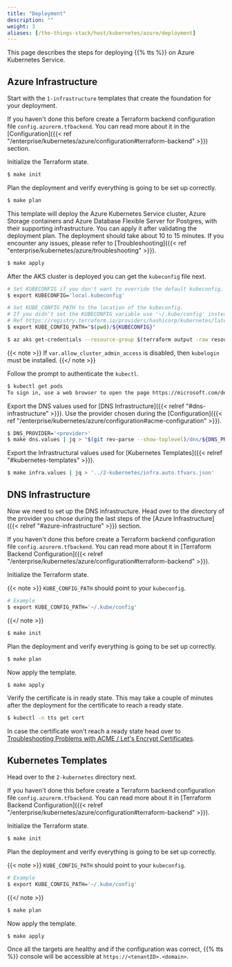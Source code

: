 ```yaml
---
title: "Deployment"
description: ""
weight: 3
aliases: [/the-things-stack/host/kubernetes/azure/deployment]
---
```


This page describes the steps for deploying {{% tts %}} on Azure Kubernetes Service.

<!--more-->

## Azure Infrastructure

Start with the `1-infrastructure` templates that create the foundation for your deployment.

If you haven't done this before create a Terraform backend configuration file `config.azurerm.tfbackend`. You can read more about it in the [Configuration]({{< ref "/enterprise/kubernetes/azure/configuration#terraform-backend" >}}) section.

Initialize the Terraform state.

```bash
$ make init
```

Plan the deployment and verify everything is going to be set up correctly.

```bash
$ make plan
```

This template will deploy the Azure Kubernetes Service cluster, Azure Storage containers and Azure Database Flexible Server for Postgres, with their supporting infrastructure. You can apply it after validating the deployment plan. The deployment should take about 10 to 15 minutes. If you encounter any issues, please refer to [Troubleshooting]({{< ref "enterprise/kubernetes/azure/troubleshooting" >}}).

```bash
$ make apply
```

After the AKS cluster is deployed you can get the `kubeconfig` file next.

```bash
# Set KUBECONFIG if you don't want to override the default kubeconfig.
$ export KUBECONFIG='local.kubeconfig'

# Set KUBE_CONFIG_PATH to the location of the kubeconfig.
# If you didn't set the KUBECONFIG variable use '~/.kube/config' instead.
# Ref https://registry.terraform.io/providers/hashicorp/kubernetes/latest/docs#file-config
$ export KUBE_CONFIG_PATH="$(pwd)/${KUBECONFIG}"

$ az aks get-credentials --resource-group $(terraform output -raw resource_group_name) --name $(terraform output -raw aks_cluster_name)
```

{{< note >}}
If `var.allow_cluster_admin_access` is disabled, then `kubelogin` must be installed.
{{</ note >}}

Follow the prompt to authenticate the `kubectl`.

```bash
$ kubectl get pods
To sign in, use a web browser to open the page https://microsoft.com/devicelogin and enter the code xxxxxx to authenticate.
```

Export the DNS values used for [DNS Infrastructure]({{< relref "#dns-infrastructure" >}}). Use the provider chosen during the [Configuration]({{< ref "/enterprise/kubernetes/azure/configuration#acme-configuration" >}}).

```bash
$ DNS_PROVIDER='<provider>'
$ make dns.values | jq > "$(git rev-parse --show-toplevel)/dns/${DNS_PROVIDER}/dns.auto.tfvars.json"
```

Export the Infrastructural values used for [Kubernetes Templates]({{< relref "#kubernetes-templates" >}}).

```bash
$ make infra.values | jq > '../2-kubernetes/infra.auto.tfvars.json'
```

## DNS Infrastructure

Now we need to set up the DNS infrastructure. Head over to the directory of the provider you chose during the last steps of the [Azure Infrastructure]({{< relref "#azure-infrastructure" >}}) section.

If you haven't done this before create a Terraform backend configuration file `config.azurerm.tfbackend`. You can read more about it in [Terraform Backend Configuration]({{< relref "/enterprise/kubernetes/azure/configuration#terraform-backend" >}}).

Initialize the Terraform state.

{{< note >}}
`KUBE_CONFIG_PATH` should point to your `kubeconfig`.

```bash
# Example
$ export KUBE_CONFIG_PATH='~/.kube/config'
```

{{</ note >}}

```bash
$ make init
```

Plan the deployment and verify everything is going to be set up correctly.

```bash
$ make plan
```

Now apply the template.

```bash
$ make apply
```

Verify the certificate is in ready state. This may take a couple of minutes after the deployment for the certificate to reach a ready state.

```bash
$ kubectl -n tts get cert
```

In case the certificate won't reach a ready state head over to [Troubleshooting Problems with ACME / Let's Encrypt Certificates](https://cert-manager.io/docs/troubleshooting/acme/).

## Kubernetes Templates

Head over to the `2-kubernetes` directory next.

If you haven't done this before create a Terraform backend configuration file `config.azurerm.tfbackend`. You can read more about it in [Terraform Backend Configuration]({{< relref "/enterprise/kubernetes/azure/configuration#terraform-backend" >}}).

Initialize the Terraform state.

```bash
$ make init
```

Plan the deployment and verify everything is going to be set up correctly.

{{< note >}}
`KUBE_CONFIG_PATH` should point to your `kubeconfig`.

```bash
# Example
$ export KUBE_CONFIG_PATH='~/.kube/config'
```

{{</ note >}}

```bash
$ make plan
```

Now apply the template.

```bash
$ make apply
```

Once all the targets are healthy and if the configuration was correct, {{% tts %}} console will be accessible at `https://<tenantID>.<domain>`.
